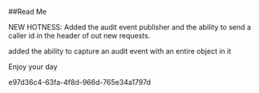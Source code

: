 ﻿##Read Me

NEW HOTNESS: Added the audit event publisher and the ability to send a caller id in the header
of out new requests.

added the ability to capture an audit event with an entire object in it

Enjoy your day

e97d36c4-63fa-4f8d-966d-765e34a1797d
